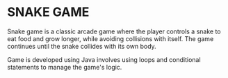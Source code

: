 # SNAKE GAME

 Snake game is a classic arcade game where the player controls a snake to eat food and grow longer, while avoiding collisions with itself. The game continues until the snake collides with its own body.
 
Game is developed using Java involves using loops and conditional statements to manage the game's logic.
